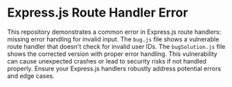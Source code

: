 # Express.js Route Handler Error

This repository demonstrates a common error in Express.js route handlers: missing error handling for invalid input.  The `bug.js` file shows a vulnerable route handler that doesn't check for invalid user IDs.  The `bugSolution.js` file shows the corrected version with proper error handling.  This vulnerability can cause unexpected crashes or lead to security risks if not handled properly.  Ensure your Express.js handlers robustly address potential errors and edge cases.